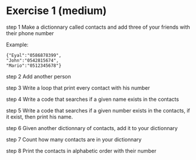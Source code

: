 # Exercise 1 (medium)
step 1
Make a dictionnary called contacts and add three of your friends with their phone number

Example:


    {"Eyal":"0586878399",
    "John":"0542815674",
    "Mario":"0512345678"}
step 2
Add another person

step 3
Write a loop that print every contact with his number

step 4
Write a code that searches if a given name exists in the contacts

step 5
Write a code that searches if a given number exists in the contacts, if it exist, then print his name.

step 6
Given another dictionnary of contacts, add it to your dictionnary

step 7
Count how many contacts are in your dictionnary

step 8
Print the contacts in alphabetic order with their number
